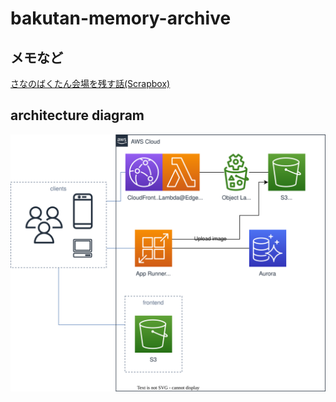 # bakutan-memory-archive

## メモなど
[さなのばくたん会場を残す話(Scrapbox)](https://scrapbox.io/marco3jp/%E3%81%95%E3%81%AA%E3%81%AE%E3%81%B0%E3%81%8F%E3%81%9F%E3%82%93%E4%BC%9A%E5%A0%B4%E3%82%92%E6%AE%8B%E3%81%99%E8%A9%B1)

## architecture diagram
![](./docs/architecture_diagram.svg)

